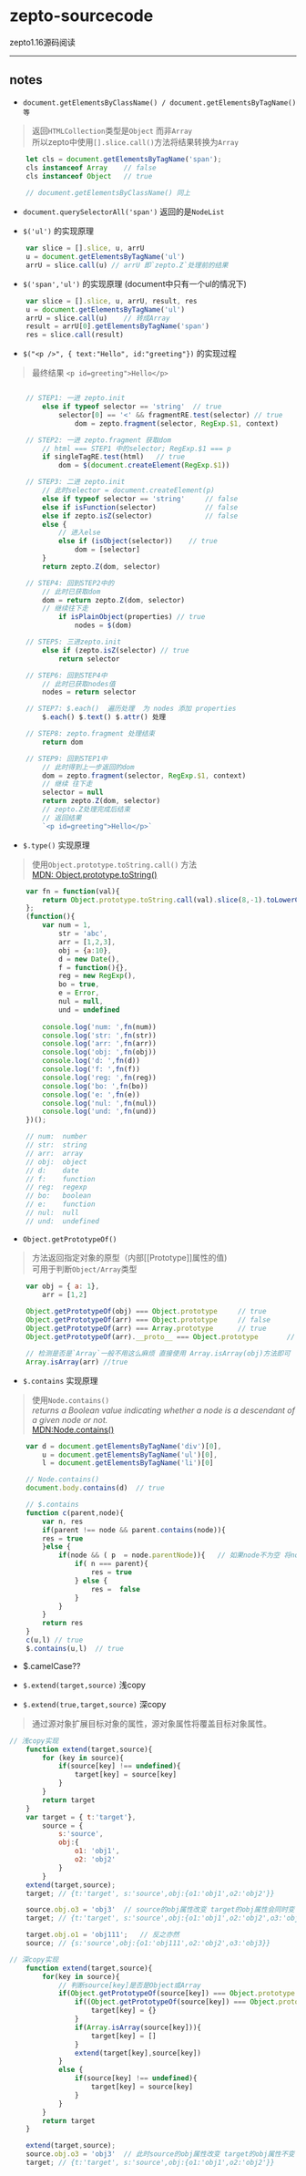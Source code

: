 # zepto-sourcecode
zepto1.16源码阅读
**************************

## notes

- `document.getElementsByClassName() / document.getElementsByTagName()等`     	
> 返回`HTMLCollection`类型是`Object` 而非`Array`    
> 所以zepto中使用`[].slice.call()`方法将结果转换为`Array`    		
```js
	let cls = document.getElementsByTagName('span');
	cls instanceof Array	// false
	cls instanceof Object	// true
	
	// document.getElementsByClassName() 同上
```

- `document.querySelectorAll('span')`
	返回的是`NodeList`

- `$('ul')` 的实现原理 
```js
	var slice = [].slice, u, arrU
	u = document.getElementsByTagName('ul')
	arrU = slice.call(u) // arrU 即`zepto.Z`处理前的结果
```			

- `$('span','ul')` 的实现原理 (document中只有一个ul的情况下)
```js
	var slice = [].slice, u, arrU, result, res
	u = document.getElementsByTagName('ul')
	arrU = slice.call(u)	// 转成Array
	result = arrU[0].getElementsByTagName('span')
	res = slice.call(result)
```

- `$("<p />", { text:"Hello", id:"greeting"})` 的实现过程	    
> 最终结果  `<p id=greeting">Hello</p>`    
```js

	// STEP1: 一进 zepto.init 
		else if typeof selector == 'string'  // true	
			selector[0] == '<' && fragmentRE.test(selector) // true
				dom = zepto.fragment(selector, RegExp.$1, context) 

	// STEP2: 一进 zepto.fragment 获取dom
		// html === STEP1 中的selector; RegExp.$1 === p
		if singleTagRE.test(html)	// true	
			dom = $(document.createElement(RegExp.$1))

	// STEP3: 二进 zepto.init
		// 此时selector = document.createElement(p)
		else if typeof selector == 'string'	 	// false
		else if isFunction(selector) 			// false
		else if zepto.isZ(selector) 			// false
		else {
			// 进入else
			else if (isObject(selector)) 	// true
				dom = [selector]
		}
		return zepto.Z(dom, selector)

	// STEP4: 回到STEP2中的 
		// 此时已获取dom
		dom = return zepto.Z(dom, selector)
		// 继续往下走
			if isPlainObject(properties) // true
				nodes = $(dom) 

	// STEP5: 三进zepto.init
		else if (zepto.isZ(selector) // true
			return selector

	// STEP6: 回到STEP4中 
		// 此时已获取nodes值
		nodes = return selector

	// STEP7: $.each()	遍历处理  为 nodes 添加 properties
		$.each() $.text() $.attr() 处理

	// STEP8: zepto.fragment 处理结束
		return dom

	// STEP9: 回到STEP1中
		// 此时得到上一步返回的dom
		dom = zepto.fragment(selector, RegExp.$1, context)
		// 继续 往下走
		selector = null
		return zepto.Z(dom, selector)
		// zepto.Z处理完成后结束
		// 返回结果
		`<p id=greeting">Hello</p>`
```


- `$.type()` 实现原理    
> 使用`Object.prototype.toString.call()` 方法    
> [MDN: Object.prototype.toString()](https://developer.mozilla.org/zh-CN/docs/Web/JavaScript/Reference/Global_Objects/Object/toString)
```js
	var fn = function(val){
		return Object.prototype.toString.call(val).slice(8,-1).toLowerCase()
	};
	(function(){
		var num = 1,
		    str = 'abc',
		    arr = [1,2,3],
		    obj = {a:10},
		    d = new Date(),
		    f = function(){},
		    reg = new RegExp(),
		    bo = true,
		    e = Error,
		    nul = null,
		    und = undefined
		
		console.log('num: ',fn(num))
		console.log('str: ',fn(str))
		console.log('arr: ',fn(arr))
		console.log('obj: ',fn(obj))
		console.log('d: ',fn(d))
		console.log('f: ',fn(f))
		console.log('reg: ',fn(reg))
		console.log('bo: ',fn(bo))
		console.log('e: ',fn(e))
		console.log('nul: ',fn(nul))
		console.log('und: ',fn(und))
	})();

	// num:  number
	// str:  string
	// arr:  array
	// obj:  object
	// d:  	 date
	// f:    function
	// reg:  regexp
	// bo:   boolean
	// e:    function
	// nul:  null
	// und:  undefined
```

- `Object.getPrototypeOf()`	    
> 方法返回指定对象的原型（内部[[Prototype]]属性的值)    
可用于判断`Object/Array`类型   
```js
	var obj = { a: 1},
		arr = [1,2]
	
	Object.getPrototypeOf(obj) === Object.prototype 	// true
	Object.getPrototypeOf(arr) === Object.prototype  	// false
	Object.getPrototypeOf(arr) === Array.prototype 		// true
	Object.getPrototypeOf(arr).__proto__ === Object.prototype		// true

	// 检测是否是`Array`一般不用这么麻烦 直接使用 Array.isArray(obj)方法即可
	Array.isArray(arr) //true

``` 


- `$.contains` 实现原理
> 使用`Node.contains()`  
> *returns a Boolean value indicating whether a node is a descendant of a given node or not.*   
> [MDN:Node.contains()](https://developer.mozilla.org/en-US/docs/Web/API/Node/contains)
```js
	var d = document.getElementsByTagName('div')[0],
		u = document.getElementsByTagName('ul')[0],
		l = document.getElementsByTagName('li')[0]

	// Node.contains()
	document.body.contains(d)  // true

	// $.contains
	function c(parent,node){
		var n, res
		if(parent !== node && parent.contains(node)){
		res = true
		}else {
			if(node && ( p  = node.parentNode)){   // 如果node不为空 将node的父节点赋值给n
				if( n === parent){
					res = true
				} else {
					res =  false
				}
			}
		}
		return res
	}
	c(u,l) // true
	$.contains(u,l)  // true
```

- $.camelCase??

- `$.extend(target,source)` 浅copy	 
- `$.extend(true,target,source)` 深copy
> 通过源对象扩展目标对象的属性，源对象属性将覆盖目标对象属性。
```js
// 浅copy实现
	function extend(target,source){
		for (key in source){
			if(source[key] !== undefined){
				target[key] = source[key]
			}
		}
		return target
	}
	var target = { t:'target'},
		source = {
			s:'source',
			obj:{
				o1: 'obj1',
				o2: 'obj2'
			}
		}
	extend(target,source); 
	target; // {t:'target', s:'source',obj:{o1:'obj1',o2:'obj2'}}

	source.obj.o3 = 'obj3'	// source的obj属性改变 target的obj属性会同时变 因为他们的obj属性指向堆内存中同一地址 
	target;	// {t:'target', s:'source',obj:{o1:'obj1',o2:'obj2',o3:'obj3}}

	target.obj.o1 = 'obj111';	// 反之亦然
	source; // {s:'source',obj:{o1:'obj111',o2:'obj2',o3:'obj3}}

// 深copy实现
	function extend(target,source){
		for(key in source){
			// 判断source[key]是否是Object或Array
			if(Object.getPrototypeOf(source[key]) === Object.prototype || Array.isArray(source[key])){
				if((Object.getPrototypeOf(source[key]) === Object.prototype)){
					target[key] = {}
				}
				if(Array.isArray(source[key])){
					target[key] = []
				}
				extend(target[key],source[key])
			} 
			else {
				if(source[key] !== undefined){
					target[key] = source[key]
				} 
			}
		}
		return target
	}

	extend(target,source); 
	source.obj.o3 = 'obj3'	// 此时source的obj属性改变 target的obj属性不变 他们的obj属性指向不同地址
	target;	// {t:'target', s:'source',obj:{o1:'obj1',o2:'obj2'}}

```
